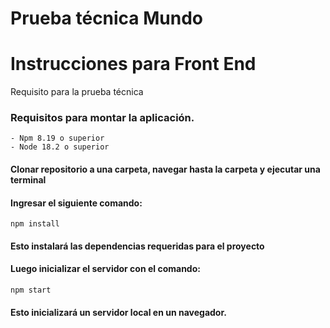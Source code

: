 # Prueba técnica Mundo

# Instrucciones para Front End
Requisito para la prueba técnica 

### Requisitos para montar la aplicación.
```
- Npm 8.19 o superior
- Node 18.2 o superior
```
#### Clonar repositorio a una carpeta, navegar hasta la carpeta y ejecutar una terminal
#### Ingresar el siguiente comando:

```
npm install
```
#### Esto instalará las dependencias requeridas para el proyecto

#### Luego inicializar el servidor con el comando:

```
npm start
```
#### Esto inicializará un servidor local en un navegador.
